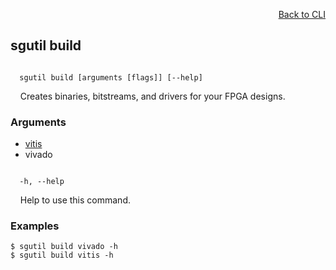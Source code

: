 <div id="readme" class="Box-body readme blob js-code-block-container">
<article class="markdown-body entry-content p-3 p-md-6" itemprop="text">
<p align="right">
<a href="https://github.com/fpgasystems/hacc/blob/main/CLI/README.md#cli">Back to CLI</a>
</p>

## sgutil build

<code>
  sgutil build [arguments [flags]] [--help]
</code>
<p>
  &nbsp; &nbsp; Creates binaries, bitstreams, and drivers for your FPGA designs.
</p>

### Arguments

* [vitis](./sgutil-build-vitis.md#sgutil-build-vitis)
* vivado

<code>
  -h, --help
</code>
<p>
  &nbsp; &nbsp; Help to use this command.
</p>

### Examples
```
$ sgutil build vivado -h
$ sgutil build vitis -h
```